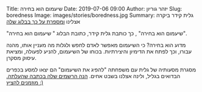 Title: שיעמום הוא בחירה
Date: 2019-07-06 09:00
Author: יזהר גוריון
Slug: boredness
Image: images/stories/boredness.jpg
Summary: גלית קידר ביקרה אצלינו [ומספרת על כך בבלוג שלה](https://she-a-mom.co.il/%D7%A9%D7%91%D7%98-%D7%90%D7%97%D7%99%D7%9D-%D7%95%D7%98%D7%99%D7%95%D7%9C-%D7%9E%D7%A9%D7%A4%D7%97%D7%95%D7%AA-%D7%91%D7%9B%D7%A4%D7%A8%D7%99%D7%9D-%D7%94%D7%91%D7%93%D7%95%D7%90%D7%99%D7%9D-%D7%91/)

"שיעמום הוא בחירה" , כך כותבת גלית קידר, כתובת הבלוג " שיעמום הוא בחירה".

מדוע הוא בחירה? כי השיעמום מאפשר לאדם לחפש ולגלות מה מעניין אותו, מהנה עבורו, וכך לפתח את הדימיון והיצירתיות. בכוחו של השיעמום, להניע לפעולה, ומציאת עיסוק מסקרן.

מסגרת מסעותיה של גלית עם משפחתה "להפיג את השיעמום" הם יצאו למסע בכפרים הבדואים בגליל, ולינה אצלנו בשבט אחים. [הנה הרשמים שלה בכתבה שהעלתה. מוזמנים להציץ :)](https://she-a-mom.co.il/%D7%A9%D7%91%D7%98-%D7%90%D7%97%D7%99%D7%9D-%D7%95%D7%98%D7%99%D7%95%D7%9C-%D7%9E%D7%A9%D7%A4%D7%97%D7%95%D7%AA-%D7%91%D7%9B%D7%A4%D7%A8%D7%99%D7%9D-%D7%94%D7%91%D7%93%D7%95%D7%90%D7%99%D7%9D-%D7%91/)
